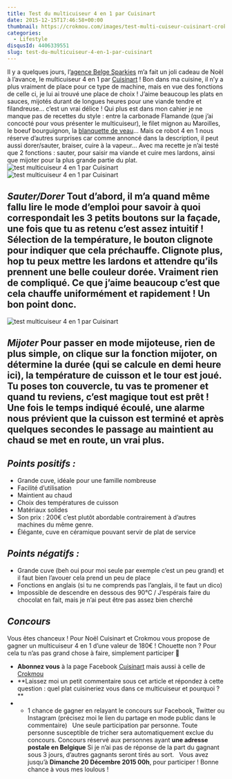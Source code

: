 ```yaml
---
title: Test du multicuiseur 4 en 1 par Cuisinart
date: 2015-12-15T17:46:58+00:00
thumbnail: https://crokmou.com/images/test-multi-cuiseur-cuisinart-crokmou-blog-culinaire.jpg
categories:
  - Lifestyle
disqusId: 4406339551
slug: test-du-multicuiseur-4-en-1-par-cuisinart
---
```


Il y a quelques jours, l’[agence Belge Sparkies](http://www.sparkies.be/) m’a fait un joli cadeau de Noël à l’avance, le multicuiseur 4 en 1 par [Cuisinart](http://www.cuisinart.fr/cuisson-vapeur/msc600e/multicuiseur-4-en-1/) ! Bon dans ma cuisine, il n’y a plus vraiment de place pour ce type de machine, mais en vue des fonctions de celle ci, je lui ai trouvé une place de choix ! J’aime beaucoup les plats en sauces, mijotés durant de longues heures pour une viande tendre et filandreuse… c’est un vrai délice ! Qui plus est dans mon cahier je ne manque pas de recettes du style : entre la carbonade Flamande (que j’ai concocté pour vous présenter le multicuiseur), le filet mignon au Maroilles, le boeuf bourguignon, la [blanquette de veau](http://www.crokmou.com/2014/11/blanquette-de-veau-maison)… Mais ce robot 4 en 1 nous réserve d’autres surprises car comme annoncé dans la description, il peut aussi dorer/sauter, braiser, cuire à la vapeur… Avec ma recette je n’ai testé que 2 fonctions : sauter, pour saisir ma viande et cuire mes lardons, ainsi que mijoter pour la plus grande partie du plat.   ![test multicuiseur 4 en 1 par Cuisinart](https://crokmou.com/images/test-multi-cuiseur-cuisinart-crokmou-blog-culinaire-1_uenrqb.jpg)![test multicuiseur 4 en 1 par Cuisinart](https://crokmou.com/images/test-multi-cuiseur-cuisinart-crokmou-blog-culinaire-2_pjlm2l.jpg)

## _Sauter/Dorer_ Tout d’abord, il m’a quand même fallu lire le mode d’emploi pour savoir à quoi correspondait les 3 petits boutons sur la façade, une fois que tu as retenu c’est assez intuitif ! Sélection de la température, le bouton clignote pour indiquer que cela préchauffe. Clignote plus, hop tu peux mettre les lardons et attendre qu’ils prennent une belle couleur dorée. Vraiment rien de compliqué. Ce que j’aime beaucoup c’est que cela chauffe uniformément et rapidement ! Un bon point donc.

![test multicuiseur 4 en 1 par Cuisinart](https://crokmou.com/images/test-multi-cuiseur-cuisinart-crokmou-blog-culinaire-3_uoyeba.jpg)

## _Mijoter_ Pour passer en mode mijoteuse, rien de plus simple, on clique sur la fonction mijoter, on détermine la durée (qui se calcule en demi heure ici), la température de cuisson et le tour est joué. Tu poses ton couvercle, tu vas te promener et quand tu reviens, c’est magique tout est prêt ! Une fois le temps indiqué écoulé, une alarme nous prévient que la cuisson est terminé et après quelques secondes le passage au maintient au chaud se met en route, un vrai plus.

## _Points positifs :_
* Grande cuve, idéale pour une famille nombreuse
* Facilité d’utilisation
* Maintient au chaud
* Choix des températures de cuisson
* Matériaux solides
* Son prix : 200€ c’est plutôt abordable contrairement à d’autres machines du même genre.
* Élégante, cuve en céramique pouvant servir de plat de service

## _Points négatifs :_
* Grande cuve (beh oui pour moi seule par exemple c’est un peu grand) et il faut bien l’avouer cela prend un peu de place
* Fonctions en anglais (si tu ne comprends pas l’anglais, il te faut un dico)
* Impossible de descendre en dessous des 90°C / J’espérais faire du chocolat en fait, mais je n’ai peut être pas assez bien cherché  

## **_Concours_**

Vous êtes chanceux ! Pour Noël Cuisinart et Crokmou vous propose de gagner un multicuiseur 4 en 1 d’une valeur de 180€ ! Chouette non ? Pour cela tu n’as pas grand chose à faire, simplement participer 🙂  
* **Abonnez vous** à la page Facebook [Cuisinart](https://www.facebook.com/CuisinartFrance) mais aussi à celle de [Crokmou](https://www.facebook.com/crokmou.blog/)
* **Laissez moi un petit commentaire sous cet article et répondez à cette question : quel plat cuisineriez vous dans ce multicuiseur et pourquoi ? **
* + 1 chance de gagner en relayant le concours sur Facebook, Twitter ou Instagram (précisez moi le lien du partage en mode public dans le commentaire)   Une seule participation par personne. Toute personne susceptible de tricher sera automatiquement exclue du concours. Concours réservé aux personnes ayant **une adresse postale en Belgique** Si je n’ai pas de réponse de la part du gagnant sous 3 jours, d’autres gagnants seront tirés au sort.   Vous avez jusqu’à **Dimanche 20 Décembre 2015 00h**, pour participer ! Bonne chance à vous mes loulous !